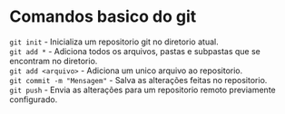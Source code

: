 # Comandos basico do git

`git init` - Inicializa um repositorio git no diretorio atual. <br>
`git add *` - Adiciona todos os arquivos, pastas e subpastas que se encontram no diretorio. <br>
`git add <arquivo>` - Adiciona um unico arquivo ao repositorio. <br>
`git commit -m "Mensagem"` - Salva as alterações feitas no repositorio. <br>
`git push` - Envia as alterações para um repositorio remoto previamente configurado.